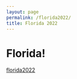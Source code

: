 ```yaml
---
layout: page
permalink: /florida2022/
title: Florida 2022
---
```


# Florida! 

<a href="{{ site.baseurl }}/travel_folder/florida2022">florida2022</a>
